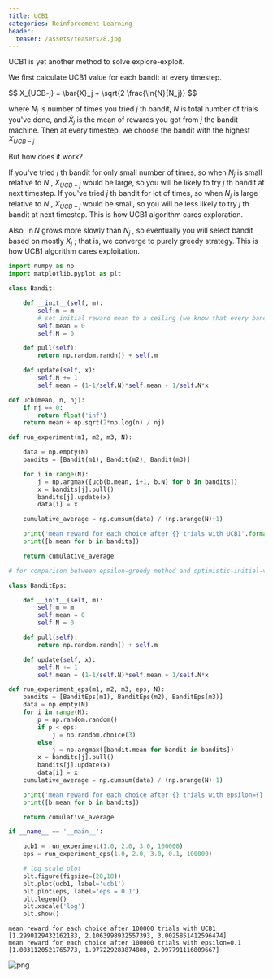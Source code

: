 ```yaml
---
title: UCB1
categories: Reinforcement-Learning
header:
  teaser: /assets/teasers/8.jpg
---
```


UCB1 is yet another method to solve explore-exploit.

We first calculate UCB1 value for each bandit at every timestep.

$$
X_{UCB-j} = \bar{X}_j + \sqrt{2 \frac{\ln{N}{N_j}}
$$

where $N_j$ is number of times you tried $j$ th bandit, $N$ is total number of trials you've done, and $\bar{X}_j$ is the mean of rewards you got from $j$ the bandit machine.
Then at every timestep, we choose the bandit with the highest $X_{UCB-j}$ .

But how does it work?

If you've tried $j$ th bandit for only small number of times, so when $N_j$ is small relative to $N$ , $X_{UCB-j}$ would be large, so you will be likely to try $j$ th bandit at next timestep. If you've tried $j$ th bandit for lot of times, so when $N_j$ is large relative to $N$ , $X_{UCB-j}$ would be small, so you will be less likely to try $j$ th bandit at next timestep. This is how UCB1 algorithm cares exploration.

Also, $\ln{N}$ grows more slowly than $N_j$ , so eventually you will select bandit based on mostly $\bar{X}_j$ ; that is, we converge to purely greedy strategy. This is how UCB1 algorithm cares exploitation.


```python
import numpy as np
import matplotlib.pyplot as plt
```


```python
class Bandit:

    def __init__(self, m):
        self.m = m
        # set initial reward mean to a ceiling (we know that every bandit reward is lower than 10)
        self.mean = 0
        self.N = 0

    def pull(self):
        return np.random.randn() + self.m

    def update(self, x):
        self.N += 1
        self.mean = (1-1/self.N)*self.mean + 1/self.N*x
```


```python
def ucb(mean, n, nj):
    if nj == 0:
        return float('inf')
    return mean + np.sqrt(2*np.log(n) / nj)
```


```python
def run_experiment(m1, m2, m3, N):

    data = np.empty(N)
    bandits = [Bandit(m1), Bandit(m2), Bandit(m3)]

    for i in range(N):
        j = np.argmax([ucb(b.mean, i+1, b.N) for b in bandits])
        x = bandits[j].pull()
        bandits[j].update(x)
        data[i] = x

    cumulative_average = np.cumsum(data) / (np.arange(N)+1)

    print('mean reward for each choice after {} trials with UCB1'.format(N))
    print([b.mean for b in bandits])

    return cumulative_average
```


```python
# for comparison between epsilon-greedy method and optimistic-initial-values method

class BanditEps:

    def __init__(self, m):
        self.m = m
        self.mean = 0
        self.N = 0

    def pull(self):
        return np.random.randn() + self.m

    def update(self, x):
        self.N += 1
        self.mean = (1-1/self.N)*self.mean + 1/self.N*x

def run_experiment_eps(m1, m2, m3, eps, N):
    bandits = [BanditEps(m1), BanditEps(m2), BanditEps(m3)]
    data = np.empty(N)
    for i in range(N):
        p = np.random.random()
        if p < eps:
            j = np.random.choice(3)
        else:
            j = np.argmax([bandit.mean for bandit in bandits])
        x = bandits[j].pull()
        bandits[j].update(x)
        data[i] = x
    cumulative_average = np.cumsum(data) / (np.arange(N)+1)

    print('mean reward for each choice after {} trials with epsilon={}'.format(N, eps))
    print([b.mean for b in bandits])

    return cumulative_average
```


```python
if __name__ == '__main__':

    ucb1 = run_experiment(1.0, 2.0, 3.0, 100000)
    eps = run_experiment_eps(1.0, 2.0, 3.0, 0.1, 100000)

    # log scale plot
    plt.figure(figsize=(20,10))
    plt.plot(ucb1, label='ucb1')
    plt.plot(eps, label='eps = 0.1')
    plt.legend()
    plt.xscale('log')
    plt.show()
```

    mean reward for each choice after 100000 trials with UCB1
    [1.2990129432162183, 2.1063998932557393, 3.0025851412596474]
    mean reward for each choice after 100000 trials with epsilon=0.1
    [1.0031120521765773, 1.977229283874808, 2.997791116809667]



![png](https://lh3.googleusercontent.com/FhQs68Ewd0J0YuI26rbsUI99LBKadNMcrQRayChRnXFj1C6qSV4UXys_h7uHuMsD3phUwziB4M3jq04qt_Ckf3zzMG7aEaY-KqOeEldU5jrZG5qDUyLf77oracFngmH2bykXk7q8AA=w2400)
